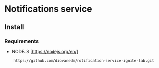 # Notifications service

## Install

### Requirements

- NODEJS [https://nodejs.org/en/]

```bash
    https://github.com/diovanedm/notification-service-ignite-lab.git
```
